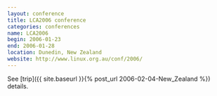 ```yaml
---
layout: conference
title: LCA2006 conference
categories: conferences
name: LCA2006
begin: 2006-01-23
end: 2006-01-28
location: Dunedin, New Zealand
website: http://www.linux.org.au/conf/2006/
---
```


See [trip]({{ site.baseurl }}{% post_url 2006-02-04-New_Zealand %}) details.
